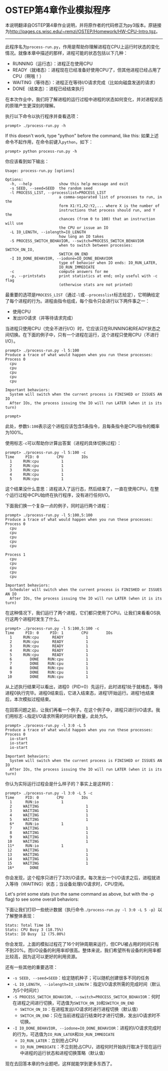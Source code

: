 # OSTEP第4章作业模拟程序

本说明翻译自OSTEP第4章作业说明，并将原作者的代码修正为py3版本。原链接为<http://pages.cs.wisc.edu/~remzi/OSTEP/Homework/HW-CPU-Intro.tgz>。

---

此程序名为`process-run.py`，作用是帮助你理解进程在CPU上运行时状态的变化情况。就像本章中描述的那样，进程可能的状态包括以下几种：

* RUNNING（运行态）：进程正在使用CPU
* READY（就绪态）：进程现在已经准备好使用CPU了，但其他进程已经占用了CPU（啊哦！）
* WAITING（等待态）：进程正在等待I/O请求完成（比如向磁盘发送的请求）
* DONE（结束态）：进程已经结束执行

在本次作业中，我们将了解进程的运行过程中进程的状态如何变化，并对进程状态的原理产生更深刻的理解。

执行以下命令以执行程序并查看选项：

```
prompt> ./process-run.py -h
```

If this doesn't work, type "python" before the command, like this:
如果上述命令不起作用，在命令前键入`python`，如下：

```
prompt> python process-run.py -h
```

你应该看到如下输出：
```
Usage: process-run.py [options]

Options:
  -h, --help            show this help message and exit
  -s SEED, --seed=SEED  the random seed
  -l PROCESS_LIST, --processlist=PROCESS_LIST
                        a comma-separated list of processes to run, in the
                        form X1:Y1,X2:Y2,... where X is the number of
                        instructions that process should run, and Y the
                        chances (from 0 to 100) that an instruction will use
                        the CPU or issue an IO
  -L IO_LENGTH, --iolength=IO_LENGTH
                        how long an IO takes
  -S PROCESS_SWITCH_BEHAVIOR, --switch=PROCESS_SWITCH_BEHAVIOR
                        when to switch between processes: SWITCH_ON_IO,
                        SWITCH_ON_END
  -I IO_DONE_BEHAVIOR, --iodone=IO_DONE_BEHAVIOR
                        type of behavior when IO ends: IO_RUN_LATER,
                        IO_RUN_IMMEDIATE
  -c                    compute answers for me
  -p, --printstats      print statistics at end; only useful with -c flag
                        (otherwise stats are not printed)
```

最重要的选项是`PROCESS_LIST`（通过`-l`或`--processlist`标志给定），它明确给定了每个进程的行为。进程由指令组成，每个指令只会进行以下两件事之一：

* 使用CPU
* 发出I/O请求（并等待请求完成）

当进程只使用CPU（完全不进行I/O）时，它应该只在RUNNING和READY状态之间切换。在下面的例子中，只有一个进程在运行，这个进程只使用CPU（不进行I/O）。

```
prompt> ./process-run.py -l 5:100
Produce a trace of what would happen when you run these processes:
Process 0
  cpu
  cpu
  cpu
  cpu
  cpu

Important behaviors:
  System will switch when the current process is FINISHED or ISSUES AN IO
  After IOs, the process issuing the IO will run LATER (when it is its turn)

prompt>
```

此处，参数`5:100`表示这个进程应该包含5条指令，且每条指令是CPU指令的概率为100%。

使用标志`-c`可以帮助你计算出答案（进程的具体切换过程）：

```
prompt> ./process-run.py -l 5:100 -c
Time     PID: 0        CPU        IOs
  1     RUN:cpu          1
  2     RUN:cpu          1
  3     RUN:cpu          1
  4     RUN:cpu          1
  5     RUN:cpu          1
```

这个结果没什么意思：进程进入了运行态，然后结束了，一直在使用CPU，在整个运行过程中CPU始终在执行程序，没有进行任何I/O。

下面我们换一个复杂一点的例子，同时运行两个进程：

```
prompt> ./process-run.py -l 5:100,5:100
Produce a trace of what would happen when you run these processes:
Process 0
  cpu
  cpu
  cpu
  cpu
  cpu

Process 1
  cpu
  cpu
  cpu
  cpu
  cpu

Important behaviors:
  Scheduler will switch when the current process is FINISHED or ISSUES AN IO
  After IOs, the process issuing the IO will run LATER (when it is its turn)
```

在这种情况下，我们运行了两个进程，它们都只使用了CPU。让我们来看看OS执行这两个进程时发生了什么。

```
prompt> ./process-run.py -l 5:100,5:100 -c
Time     PID: 0     PID: 1        CPU        IOs
  1     RUN:cpu      READY          1
  2     RUN:cpu      READY          1
  3     RUN:cpu      READY          1
  4     RUN:cpu      READY          1
  5     RUN:cpu      READY          1
  6        DONE    RUN:cpu          1
  7        DONE    RUN:cpu          1
  8        DONE    RUN:cpu          1
  9        DONE    RUN:cpu          1
 10        DONE    RUN:cpu          1
```

从上述执行结果可以看出，进程0（PID=0）先运行，此时进程1处于就绪态，等待进程0执行完毕。进程0结束后，它进入结束态，进程1开始运行。进程1也结束后，本次模拟过程结束。

在回答问题之前，让我们再看一个例子。在这个例子中，进程只进行I/O请求。我们用标志`-L`指定I/O请求所需的时间片数量，此处为5。

```
prompt> ./process-run.py -l 3:0 -L 5
Produce a trace of what would happen when you run these processes:
Process 0
  io-start
  io-start
  io-start

Important behaviors:
  System will switch when the current process is FINISHED or ISSUES AN IO
  After IOs, the process issuing the IO will run LATER (when it is its turn)
```

你认为实际运行过程会是什么样子的？事实上是这样的：

```
prompt> ./process-run.py -l 3:0 -L 5 -c
Time     PID: 0        CPU        IOs
  1      RUN:io          1
  2     WAITING                     1
  3     WAITING                     1
  4     WAITING                     1
  5     WAITING                     1
  6*     RUN:io          1
  7     WAITING                     1
  8     WAITING                     1
  9     WAITING                     1
 10     WAITING                     1
 11*     RUN:io          1
 12     WAITING                     1
 13     WAITING                     1
 14     WAITING                     1
 15     WAITING                     1
 16*       DONE
```

你会发现，这个程序只进行了3次I/O请求。每次发出一个I/O请求之后，进程就进入等待（WAITING）状态；当设备处理I/O请求时，CPU空闲。

Let's print some stats (run the same command as above, but with the -p flag)
to see some overall behaviors:

下面让我们打印一些统计数据（执行命令`./process-run.py -l 3:0 -L 5 -p`）以了解整体表现：

```
Stats: Total Time 16
Stats: CPU Busy 3 (18.75%)
Stats: IO Busy  12 (75.00%)
```

你会发现，上面的模拟过程花了16个时钟周期来运行，但CPU被占用的时间只有不到20%。而I/O设备的利用率却很高。整体来说，我们希望所有设备的利用率都比较高，因为这可以更好的利用资源。

还有一些其他的重要选项：

* `-s SEED, --seed=SEED`：给定随机种子；可以随机创建很多不同的任务
* `-L IO_LENGTH, --iolength=IO_LENGTH`：指定I/O请求所需的完成时间（默认为5个时间片）
* `-S PROCESS_SWITCH_BEHAVIOR, --switch=PROCESS_SWITCH_BEHAVIOR`：何时在进程之间进行切换，可选值为`SWITCH_ON_IO`和`SWITCH_ON_END`
  * `SWITCH_ON_IO`：在进程发出I/O请求时进行进程切换（默认值）
  * `SWITCH_ON_END`：只在当前进程运行结束时才进行切换，发出I/O请求时不切换。
* `-I IO_DONE_BEHAVIOR, --iodone=IO_DONE_BEHAVIOR`：进程的I/O请求完成时的行为，可选值为`IO_RUN_LATER`和`IO_RUN_IMMEDIATE`
  * `IO_RUN_LATER`：立刻抢占CPU
  * `IO_RUN_IMMEDIATE`：不立刻抢占CPU，进程何时开始执行取决于现在运行中进程的运行状态和进程切换策略（默认值）

现在去回答本章的作业题吧，这样就能学到更多东西了。
